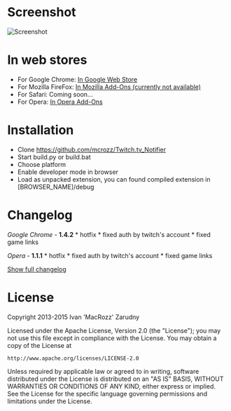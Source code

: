# Screenshot
![Screenshot](https://raw.githubusercontent.com/mcrozz/Twitch.tv_Notifier/master/screenshots/ScreenShot_1.png)

# In web stores
* For Google Chrome: [In Google Web Store](http://bit.ly/TwitchNotifer)
* For Mozilla FireFox: [In Mozilla Add-Ons (currently not available)](http://bit.ly/TwitchTVfox)
* For Safari:	Coming soon...
* For Opera: [In Opera Add-Ons](http://bit.ly/TwitchOpera)

# Installation
* Clone https://github.com/mcrozz/Twitch.tv_Notifier
* Start build.py or build.bat
* Choose platform
* Enable developer mode in browser
* Load as unpacked extension, you can found compiled extension in [BROWSER_NAME]/debug

# Changelog
_Google Chrome_ - **1.4.2**
	* hotfix
	* fixed auth by twitch's account
	* fixed game links

_Opera_ - **1.1.1**
	* hotfix
	* fixed auth by twitch's account
	* fixed game links

[Show full changelog](CHANGELOG.md)


# License
Copyright 2013-2015 Ivan 'MacRozz' Zarudny

Licensed under the Apache License, Version 2.0 (the "License");
you may not use this file except in compliance with the License.
You may obtain a copy of the License at

	http://www.apache.org/licenses/LICENSE-2.0

Unless required by applicable law or agreed to in writing, software
distributed under the License is distributed on an "AS IS" BASIS,
WITHOUT WARRANTIES OR CONDITIONS OF ANY KIND, either express or implied.
See the License for the specific language governing permissions and
limitations under the License.
